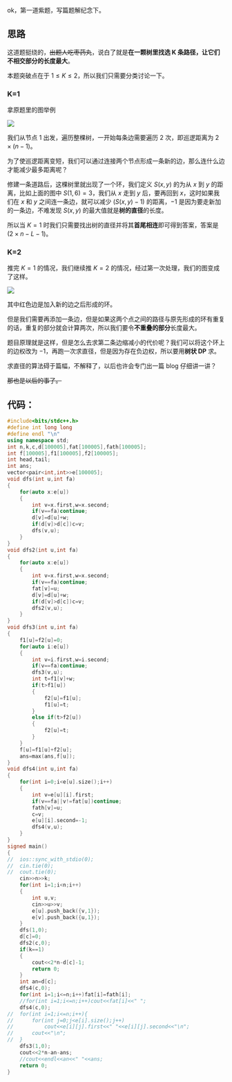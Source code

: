 ok，第一道紫题，写篇题解纪念下。

## 思路
这道题挺绕的，~~出题人吃枣药丸~~，说白了就是**在一颗树里找选 K 条路径，让它们不相交部分的长度最大**。

本题突破点在于 $1\le K \le 2$，所以我们只需要分类讨论一下。

### K=1
拿原题里的图举例

![](https://cdn.luogu.com.cn/upload/image_hosting/l6qfeato.png)

我们从节点 $1$ 出发，遍历整棵树，一开始每条边需要遍历 $2$ 次，即巡逻距离为 $2\times (n-1)$。

为了使巡逻距离变短，我们可以通过连接两个节点形成一条新的边，那么连什么边才能减少最多距离呢？

修建一条道路后，这棵树里就出现了一个环，我们定义 $S(x,y)$ 的为从 $x$ 到 $y$ 的距离，比如上面的图中 $S(1,6)=3$，我们从 $x$ 走到 $y$ 后，要再回到 $x$，这时如果我们在 $x$ 和 $y$ 之间连一条边，就可以减少 $(S(x,y)-1)$ 的距离，$-1$ 是因为要走新加的一条边，不难发现 $S(x,y)$ 的最大值就是**树的直径**的长度。

所以当 $K=1$ 时我们只需要找出树的直径并将其**首尾相连**即可得到答案，答案是 $(2\times n-L-1)$。

### K=2
推完 $K=1$ 的情况，我们继续推 $K=2$ 的情况，经过第一次处理，我们的图变成了这样。

![](https://cdn.luogu.com.cn/upload/image_hosting/5jfjuyla.png)

其中红色边是加入新的边之后形成的环。

但是我们需要再添加一条边，但是如果这两个点之间的路径与原先形成的环有重复的话，重复的部分就会计算两次，所以我们要令**不重叠的部分**长度最大。

题目原理就是这样，但是怎么去求第二条边缩减小的代价呢？我们可以将这个环上的边权改为 $-1$，再跑一次求直径，但是因为存在负边权，所以要用**树状 DP** 求。

求直径的算法碍于篇幅，不解释了，以后也许会专门出一篇 blog 仔细讲一讲？

~~那也是以后的事了。~~

## 代码：
```cpp
#include<bits/stdc++.h>
#define int long long
#define endl "\n"
using namespace std;
int n,k,c,d[100005],fat[100005],fath[100005];
int f[100005],f1[100005],f2[100005];
int head,tail;
int ans;
vector<pair<int,int>>e[100005];
void dfs(int u,int fa)
{
	for(auto x:e[u])
	{
		int v=x.first,w=x.second;
		if(v==fa)continue;
		d[v]=d[u]+w;
		if(d[v]>d[c])c=v;
		dfs(v,u);
	}
}
void dfs2(int u,int fa)
{
	for(auto x:e[u])
	{
		int v=x.first,w=x.second;
		if(v==fa)continue;
		fat[v]=u;
		d[v]=d[u]+w;
		if(d[v]>d[c])c=v;
		dfs2(v,u);
	}
}
void dfs3(int u,int fa)
{ 
	f1[u]=f2[u]=0;
	for(auto i:e[u])
	{ 
		int v=i.first,w=i.second;
		if(v==fa)continue;
		dfs3(v,u);
		int t=f1[v]+w;
		if(t>f1[u])
		{ 
			f2[u]=f1[u];
			f1[u]=t;
		}
		else if(t>f2[u])
		{ 
			f2[u]=t;
		} 
	} 
	f[u]=f1[u]+f2[u];
	ans=max(ans,f[u]);
} 
void dfs4(int u,int fa)
{
	for(int i=0;i<e[u].size();i++)
	{
		int v=e[u][i].first;
		if(v==fa||v!=fat[u])continue;
		fath[v]=u;
		c=v;
		e[u][i].second=-1;
		dfs4(v,u);
	}
}
signed main()
{
//	ios::sync_with_stdio(0);
//	cin.tie(0);
//	cout.tie(0);
	cin>>n>>k;
	for(int i=1;i<n;i++)
	{
		int u,v;
		cin>>u>>v;
		e[u].push_back({v,1});
		e[v].push_back({u,1});
	}
	dfs(1,0);
	d[c]=0;
	dfs2(c,0);
	if(k==1)
	{
		cout<<2*n-d[c]-1;
		return 0;
	}
	int an=d[c];
	dfs4(c,0);
	for(int i=1;i<=n;i++)fat[i]=fath[i];
	//for(int i=1;i<=n;i++)cout<<fat[i]<<" ";
	dfs4(c,0);
//	for(int i=1;i<=n;i++){
//		for(int j=0;j<e[i].size();j++)
//			cout<<e[i][j].first<<" "<<e[i][j].second<<"\n";
//		cout<<"\n";
//	}
	dfs3(1,0);
	cout<<2*n-an-ans;
	//cout<<endl<<an<<" "<<ans;
	return 0;
}
```
